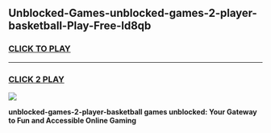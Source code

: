 
## Unblocked-Games-unblocked-games-2-player-basketball-Play-Free-ld8qb
<h3>
<a href="https://premium76.site?title=unblocked-games-2-player-basketball&ref=20M">CLICK TO PLAY</a></h3>
<hr>

<h3>
<a href="https://premium76.site?title=unblocked-games-2-player-basketball&ref=20M">CLICK 2 PLAY</a>
  
</h3>

<a href="https://premium76.site?title=unblocked-games-2-player-basketball&ref=19M"><img src="https://clearcache.store/games.png"></a>


**unblocked-games-2-player-basketball games unblocked: Your Gateway to Fun and Accessible Online Gaming**
